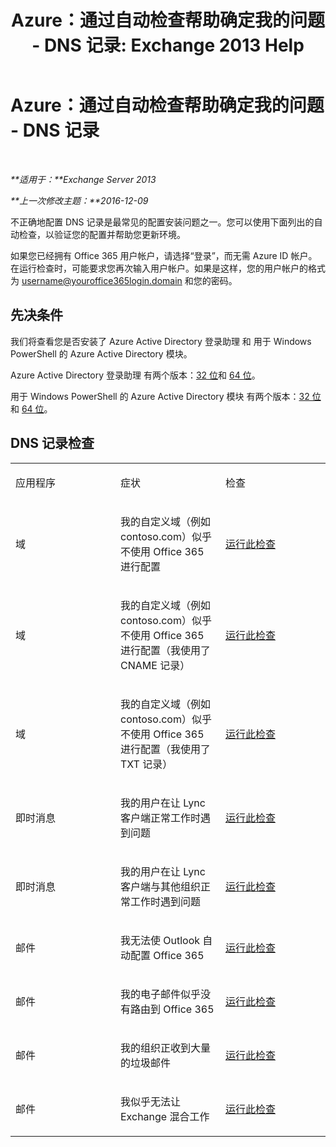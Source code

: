 ﻿---
title: 'Azure：通过自动检查帮助确定我的问题 - DNS 记录: Exchange 2013 Help'
TOCTitle: Azure：通过自动检查帮助确定我的问题 - DNS 记录
ms:assetid: 1ef42cde-4df4-401a-b8f2-494630996ca8
ms:mtpsurl: https://technet.microsoft.com/zh-cn/library/Dn793619(v=EXCHG.150)
ms:contentKeyID: 62629976
ms.date: 01/11/2018
mtps_version: v=EXCHG.150
ms.translationtype: HT
---

# Azure：通过自动检查帮助确定我的问题 - DNS 记录

 

_**适用于：**Exchange Server 2013_

_**上一次修改主题：**2016-12-09_

不正确地配置 DNS 记录是最常见的配置安装问题之一。您可以使用下面列出的自动检查，以验证您的配置并帮助您更新环境。

如果您已经拥有 Office 365 用户帐户，请选择“登录”，而无需 Azure ID 帐户。在运行检查时，可能要求您再次输入用户帐户。如果是这样，您的用户帐户的格式为 username@youroffice365login.domain 和您的密码。

## 先决条件

我们将查看您是否安装了 Azure Active Directory 登录助理 和 用于 Windows PowerShell 的 Azure Active Directory 模块。

Azure Active Directory 登录助理 有两个版本：[32 位](https://go.microsoft.com/fwlink/?linkid=286261)和 [64 位](https://go.microsoft.com/fwlink/?linkid=286262)。

用于 Windows PowerShell 的 Azure Active Directory 模块 有两个版本：[32 位](https://go.microsoft.com/fwlink/?linkid=286258)和 [64 位](https://go.microsoft.com/fwlink/?linkid=286259)。

## DNS 记录检查


<table>
<colgroup>
<col style="width: 33%" />
<col style="width: 33%" />
<col style="width: 33%" />
</colgroup>
<tbody>
<tr class="odd">
<td><p>应用程序</p></td>
<td><p>症状</p></td>
<td><p>检查</p></td>
</tr>
<tr class="even">
<td><p>域</p></td>
<td><p>我的自定义域（例如 contoso.com）似乎不使用 Office 365 进行配置</p></td>
<td><p><a href="https://go.microsoft.com/?linkid=9834905">运行此检查</a></p></td>
</tr>
<tr class="odd">
<td><p>域</p></td>
<td><p>我的自定义域（例如 contoso.com）似乎不使用 Office 365 进行配置（我使用了 CNAME 记录）</p></td>
<td><p><a href="https://go.microsoft.com/?linkid=9834905">运行此检查</a></p></td>
</tr>
<tr class="even">
<td><p>域</p></td>
<td><p>我的自定义域（例如 contoso.com）似乎不使用 Office 365 进行配置（我使用了 TXT 记录）</p></td>
<td><p><a href="https://go.microsoft.com/?linkid=9834905">运行此检查</a></p></td>
</tr>
<tr class="odd">
<td><p>即时消息</p></td>
<td><p>我的用户在让 Lync 客户端正常工作时遇到问题</p></td>
<td><p><a href="https://go.microsoft.com/?linkid=9834901">运行此检查</a></p></td>
</tr>
<tr class="even">
<td><p>即时消息</p></td>
<td><p>我的用户在让 Lync 客户端与其他组织正常工作时遇到问题</p></td>
<td><p><a href="https://go.microsoft.com/?linkid=9834902">运行此检查</a></p></td>
</tr>
<tr class="odd">
<td><p>邮件</p></td>
<td><p>我无法使 Outlook 自动配置 Office 365</p></td>
<td><p><a href="https://go.microsoft.com/?linkid=9834897">运行此检查</a></p></td>
</tr>
<tr class="even">
<td><p>邮件</p></td>
<td><p>我的电子邮件似乎没有路由到 Office 365</p></td>
<td><p><a href="https://go.microsoft.com/?linkid=9834898">运行此检查</a></p></td>
</tr>
<tr class="odd">
<td><p>邮件</p></td>
<td><p>我的组织正收到大量的垃圾邮件</p></td>
<td><p><a href="https://go.microsoft.com/?linkid=9834903">运行此检查</a></p></td>
</tr>
<tr class="even">
<td><p>邮件</p></td>
<td><p>我似乎无法让 Exchange 混合工作</p></td>
<td><p><a href="https://go.microsoft.com/?linkid=9834904">运行此检查</a></p></td>
</tr>
</tbody>
</table>

